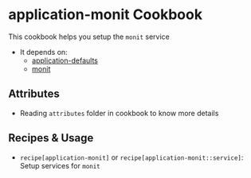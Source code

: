 application-monit Cookbook
============

This cookbook helps you setup the `monit` service
- It depends on:
  + [application-defaults](https://github.com/phanviet/chef-application-defaults.git)
  + [monit](https://supermarket.chef.io/cookbooks/monit)

Attributes
----------
  + Reading `attributes` folder in cookbook to know more details

Recipes & Usage
-----
- `recipe[application-monit]` or `recipe[application-monit::service]`: Setup services for `monit`
